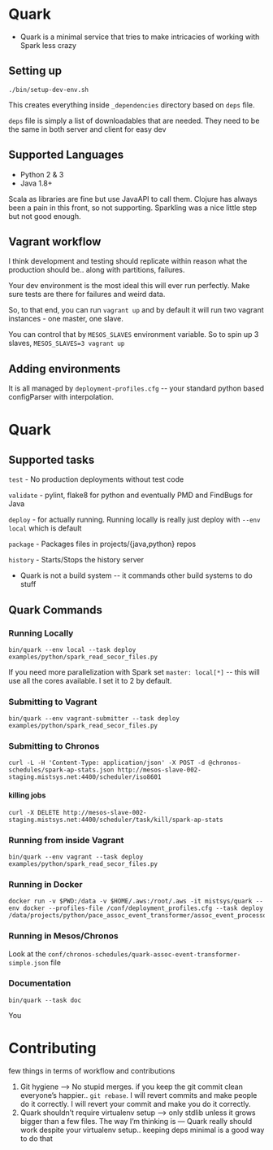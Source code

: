 # Quark

- Quark is a minimal service that tries to make intricacies of working with Spark less crazy


## Setting up

`./bin/setup-dev-env.sh`

This creates everything inside `_dependencies` directory based on `deps` file.

`deps` file is simply a list of downloadables that are needed. They need to be the same in both server and client for easy dev

## Supported Languages

- Python 2 & 3
- Java 1.8+

Scala as libraries are fine but use JavaAPI to call them. Clojure has always been a pain in this front, so not supporting. Sparkling was a nice little step but not good enough.

## Vagrant workflow

I think development and testing should replicate within reason what the production should be.. along with partitions, failures.

Your dev environment is the most ideal this will ever run perfectly. Make sure tests are there for failures and weird data.

So, to that end, you can run `vagrant up` and by default it will run two vagrant instances - one master, one slave.

You can control that by `MESOS_SLAVES` environment variable. So to spin up 3 slaves, `MESOS_SLAVES=3 vagrant up`

## Adding environments

It is all managed by `deployment-profiles.cfg` -- your standard python based configParser with interpolation.

# Quark

## Supported tasks

`test` - No production deployments without test code

`validate` - pylint, flake8 for python and eventually PMD and FindBugs for Java

`deploy` - for actually running. Running locally is really just deploy with `--env local` which is default

`package` - Packages files in projects/{java,python} repos

`history` - Starts/Stops the history server

- Quark is not a build system -- it commands other build systems to do stuff

## Quark Commands

### Running Locally
```
bin/quark --env local --task deploy examples/python/spark_read_secor_files.py
```
If you need more parallelization with Spark set `master: local[*]` -- this will use all the cores available. I set it to 2 by default.


### Submitting to Vagrant
```
bin/quark --env vagrant-submitter --task deploy examples/python/spark_read_secor_files.py
```

### Submitting to Chronos

```
curl -L -H 'Content-Type: application/json' -X POST -d @chronos-schedules/spark-ap-stats.json http://mesos-slave-002-staging.mistsys.net:4400/scheduler/iso8601
```

#### killing jobs

```
curl -X DELETE http://mesos-slave-002-staging.mistsys.net:4400/scheduler/task/kill/spark-ap-stats
```

### Running from inside Vagrant

```
bin/quark --env vagrant --task deploy examples/python/spark_read_secor_files.py
```

### Running in Docker


```
docker run -v $PWD:/data -v $HOME/.aws:/root/.aws -it mistsys/quark --env docker --profiles-file /conf/deployment_profiles.cfg --task deploy /data/projects/python/pace_assoc_event_transformer/assoc_event_processor.py
```

### Running in Mesos/Chronos

Look at the `conf/chronos-schedules/quark-assoc-event-transformer-simple.json` file

### Documentation

```
bin/quark --task doc
```

You

# Contributing

few things in terms of workflow and contributions
1. Git hygiene —> No stupid merges. if you keep the git commit clean everyone’s happier..  `git rebase`. I will revert commits and make people do it correctly. I will revert your commit and make you do it correctly.
2. Quark shouldn’t require virtualenv setup —> only stdlib unless it grows bigger than a few files. The way I’m thinking is — Quark really should work despite your virtualenv setup.. keeping deps minimal is a good way to do that

